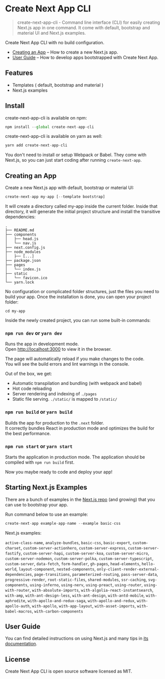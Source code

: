 # Create Next App CLI

> create-next-app-cli - Command line interface (CLI) for easily creating Next.js app in one command. It come with default, bootstrap and material UI and Next.js examples.

Create Next App CLI with no build configuration.

  - [Creating an App](#creating-an-app) – How to create a new Next.js app.
  - [User Guide](https://nextjs.org/docs/) – How to develop apps bootstrapped with Create Next App.

## Features

  - Templates ( default, bootstrap and material )
  - Next.js examples

## Install

create-next-app-cli is available on npm:

```javascript
npm install --global create-next-app-cli
```

create-next-app-cli is available on yarn as well:

```javascript
yarn add create-next-app-cli
```

You don't need to install or setup Webpack or Babel. They come with Next.js, so you can just start coding after running `create-next-app`.

## Creating an App

Create a new Next.js app with default, bootstrap or material UI:

```javascript
create-next-app my-app [--template bootstrap]
```

It will create a directory called my-app inside the current folder.
Inside that directory, it will generate the initial project structure and install the transitive dependencies:

```
.
├── README.md
├── components
│   ├── head.js
│   └── nav.js
├── next.config.js
├── node_modules
│   ├── [...]
├── package.json
├── pages
│   └── index.js
├── static
│   └── favicon.ico
└── yarn.lock
```

No configuration or complicated folder structures, just the files you need to build your app. Once the installation is done, you can open your project folder:

```
cd my-app
```

Inside the newly created project, you can run some built-in commands:

### `npm run dev` or `yarn dev`

Runs the app in development mode.<br/>
Open [http://localhost:3000](http://localhost:3000) to view it in the browser.

The page will automatically reload if you make changes to the code.<br>
You will see the build errors and lint warnings in the console.

Out of the box, we get:

  - Automatic transpilation and bundling (with webpack and babel)
  - Hot code reloading
  - Server rendering and indexing of `./pages`
  - Static file serving. `./static/` is mapped to `/static/`

### `npm run build` or `yarn build`

Builds the app for production to the `.next` folder.<br/>
It correctly bundles React in production mode and optimizes the build for the best performance.

### `npm run start` or `yarn start`

Starts the application in production mode. The application should be compiled with `npm run build` first.

Now you maybe ready to code and deploy your app!

## Starting Next.js Examples

There are a bunch of examples in the [Next.js repo](https://github.com/zeit/next.js/tree/canary/examples) (and growing) that you can use to bootstrap your app.

Run command below to use an example:

```javascript
create-next-app example-app-name --example basic-css
```

Next.js examples:

`active-class-name`, `analyze-bundles`, `basic-css`, `basic-export`, `custom-charset`, `custom-server-actionhero`, `custom-server-express`, `custom-server-fastify`, `custom-server-hapi`, `custom-server-koa`, `custom-server-micro`, `custom-server-nodemon`, `custom-server-polka`, `custom-server-typescript`, `custom-server`, `data-fetch`, `form-handler`, `gh-pages`, `head-elements`, `hello-world`, `layout-component`, `nested-components`, `only-client-render-external-dependencies`, `page-transitions`, `parameterized-routing`, `pass-server-data`, `progressive-render`, `root-static-files`, `shared-modules`, `ssr-caching`, `svg-components`, `using-inferno`, `using-nerv`, `using-preact`, `using-router`, `using-with-router`, `with-absolute-imports`, `with-algolia-react-instantsearch`, `with-amp`, `with-ant-design-less`, `with-ant-design`, `with-antd-mobile`, `with-aphrodite`, `with-apollo-and-redux-saga`, `with-apollo-and-redux`, `with-apollo-auth`, `with-apollo`, `with-app-layout`, `with-asset-imports`, `with-babel-macros`, `with-carbon-components`

## User Guide

You can find detailed instructions on using Next.js and many tips in [its documentation](https://nextjs.org/docs/).

## License

Create Next App CLI is open source software licensed as MIT.
